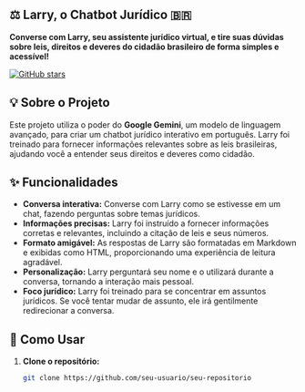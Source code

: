 ## ⚖️  Larry, o Chatbot Jurídico  🇧🇷

**Converse com Larry, seu assistente jurídico virtual, e tire suas dúvidas sobre leis, direitos e deveres do cidadão brasileiro de forma simples e acessível!** 

[![GitHub stars](https://img.shields.io/github/stars/seu-usuario/seu-repositorio?style=social)](https://github.com/seu-usuario/seu-repositorio)

## 💡  Sobre o Projeto

Este projeto utiliza o poder do **Google Gemini**, um modelo de linguagem avançado, para criar um chatbot jurídico interativo em português. Larry foi treinado para fornecer informações relevantes sobre as leis brasileiras, ajudando você a entender seus direitos e deveres como cidadão. 

## ✨  Funcionalidades

* **Conversa interativa:** Converse com Larry como se estivesse em um chat, fazendo perguntas sobre temas jurídicos.
* **Informações precisas:** Larry foi instruído a fornecer informações corretas e relevantes, incluindo a citação de leis e seus números.
* **Formato amigável:** As respostas de Larry são formatadas em Markdown e exibidas como HTML, proporcionando uma experiência de leitura agradável.
* **Personalização:** Larry perguntará seu nome e o utilizará durante a conversa, tornando a interação mais pessoal.
* **Foco jurídico:** Larry foi treinado para se concentrar em assuntos jurídicos. Se você tentar mudar de assunto, ele irá gentilmente redirecionar a conversa.

## 🚀  Como Usar

1. **Clone o repositório:** 
   ```bash
   git clone https://github.com/seu-usuario/seu-repositorio
